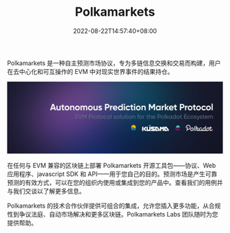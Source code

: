 ﻿---
title: "Polkamarkets"
description: "Polkamarkets 是一种自主预测市场协议，专为多链信息交换和交易而构建，用户在去中心化和可互操作的 EVM 中对现实世界事件的结果持仓。"
date: 2022-08-22T14:57:40+08:00
lastmod: 2022-08-22T14:57:40+08:00
draft: false
authors: ["Simon"]
featuredImage: "polkamarkets.png"
tags: ["DeFi","Polkamarkets"]
categories: ["nfts"]
nfts: ["DeFi"]
blockchain: ""
website: "https://www.polkamarkets.com/"
twitter: "https://twitter.com/polkamarkets"
discord: "https://discord.com/invite/polkamarkets"
telegram: "https://t.me/polkamarkets"
github: "https://github.com/Polkamarkets"
youtube: ""
twitch: ""
facebook: ""
instagram: ""
reddit: ""
medium: "https://polkamarkets.medium.com/"
steam: ""
gitbook: ""
googleplay: ""
appstore: ""
status: "Live"
weight: 
lightgallery: true
toc: true
pinned: false
recommend: false
recommend1: false
---
Polkamarkets 是一种自主预测市场协议，专为多链信息交换和交易而构建，用户在去中心化和可互操作的 EVM 中对现实世界事件的结果持仓。

![配图](1080002360.jpg)

在任何与 EVM 兼容的区块链上部署 Polkamarkets 开源工具包——协议、Web 应用程序、javascript SDK 和 API——用于您自己的目的。预测市场是产生可靠预测的有效方式，可以在您的组织内使用或集成到您的产品中。查看我们的用例并与我们交谈以了解更多信息。

Polkamarkets 的技术合作伙伴提供可组合的集成，允许您插入更多功能，从合规性到争议法庭、自动市场解决和更多区块链。Polkamarkets Labs 团队随时为您提供帮助。